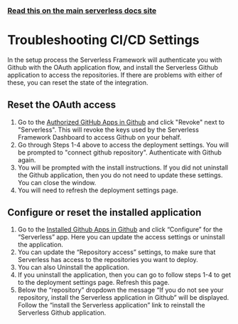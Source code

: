 <!--
title: Serverless Dashboard - Troubleshooting CI/CD
menuText: Troubleshooting
menuOrder: 9
layout: Doc
-->

<!-- DOCS-SITE-LINK:START automatically generated  -->

### [Read this on the main serverless docs site](https://www.serverless.com/framework/docs/dashboard/cicd/troubleshooting/)

<!-- DOCS-SITE-LINK:END -->

# Troubleshooting CI/CD Settings

In the setup process the Serverless Framework will authenticate you with Github with the OAuth application flow, and install the Serverless Github application to access the repositories. If there are problems with either of these, you can reset the state of the integration.

## Reset the OAuth access

1. Go to the [Authorized GitHub Apps in Github](https://github.com/settings/apps/authorizations) and click "Revoke" next to "Serverless". This will revoke the keys used by the Serverless Framework Dashboard to access Github on your behalf.
2. Go through Steps 1-4 above to access the deployment settings. You will be prompted to "connect github repository". Authenticate with Github again.
3. You will be prompted with the install instructions. If you did not uninstall the Github application, then you do not need to update these settings. You can close the window.
4. You will need to refresh the deployment settings page.

## Configure or reset the installed application

1. Go to the [Installed Github Apps in Github](https://github.com/settings/installations) and click “Configure” for the “Serverless” app. Here you can update the access settings or uninstall the application.
2. You can update the “Repository access” settings, to make sure that Serverless has access to the repositories you want to deploy.
3. You can also Uninstall the application.
4. If you uninstall the application, then you can go to follow steps 1-4 to get to the deployment settings page. Refresh this page.
5. Below the “repository” dropdown the message “If you do not see your repository, install the Serverless application in Github” will be displayed. Follow the “install the Serverless application” link to reinstall the Serverless Github application.
